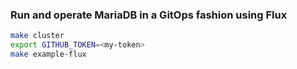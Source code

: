 ### Run and operate MariaDB in a GitOps fashion using Flux

```bash
make cluster
export GITHUB_TOKEN=<my-token>
make example-flux
``` 